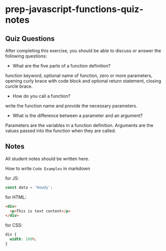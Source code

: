# prep-javascript-functions-quiz-notes

## Quiz Questions

After completing this exercise, you should be able to discuss or answer the following questions:

- What are the five parts of a function definition?

function keyword, optional name of function, zero or more parameters, opening curly brace with code block and optional return statement, closing curcle brace.

- How do you call a function?

write the function name and provide the necessary parameters.

- What is the difference between a parameter and an argument?

Parameters are the variables in a function definition. Arguments are the values passed into the function when they are called.

## Notes

All student notes should be written here.

How to write `Code Examples` in markdown

for JS:

```javascript
const data = 'Howdy';
```

for HTML:

```html
<div>
  <p>This is text content</p>
</div>
```

for CSS:

```css
div {
  width: 100%;
}
```
